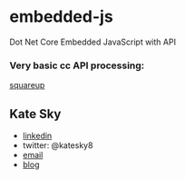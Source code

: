# embedded-js
Dot Net Core Embedded JavaScript with API
### Very basic cc API processing:
[squareup](https://squareup.com/us/en/developers/online-payment-apis)


## Kate Sky
* [linkedin](https://www.linkedin.com/in/katesky/)
* twitter: @katesky8
* [email](mailto:me@katesky.com)
* [blog](http://www.katesky.com)
